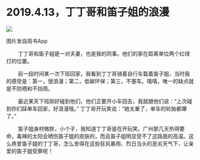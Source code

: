 
# 2019.4.13，丁丁哥和笛子姐的浪漫

![](http://upload-images.jianshu.io/upload_images/3910675-5e08f16fac7d79e4.jpg?imageMogr2/auto-orient/strip%7CimageView2/2/w/1080/q/50)  

图片发自简书App

  

  

        丁丁哥和笛子姐是一对夫妻，也是我的同事。他们的家在距离单位两个红绿灯的位置。

        前一段时间某一次下班回家，我看到丁丁哥骑着自行车载着笛子姐，当时我的感受是：第一，很浪漫；第二，低碳环保；第三，不塞车。嘻嘻，唯一的缺点就是不防晒和不挡雨。

        最近某天下班刚好碰到他们，他们正要开小车回去，我就跟他们说：“上次碰到你们踩单车回家，好浪漫哦。” 丁丁哥开玩笑说：“她太重了，单车的轮胎都爆了。”

        笛子姐身材微胖，小个子，我知道丁丁哥是在开玩笑。广州那几天热得要命，毒辣的太阳会晒伤笛子姐的皮肤的，而且笛子姐明显受不了这路面的高温。这么疼爱笛子姐的丁丁哥，怎么舍得在这些狂风暴雨、烈日当头的恶劣天气下，让亲爱的笛子姐受罪呢！